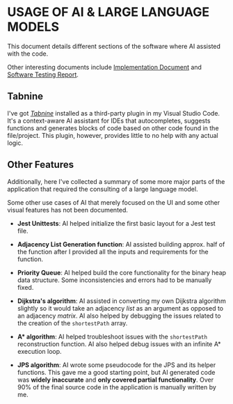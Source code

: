 # USAGE OF AI & LARGE LANGUAGE MODELS

This document details different sections of the software where AI assisted with the code.

Other interesting documents include [Implementation Document](https://github.com/joonarafael/visualpathfinder/tree/main/documentation/implementation_document.md "Implementation Document") and [Software Testing Report](https://github.com/joonarafael/visualpathfinder/tree/main/documentation/software_testing_report.md "Software Testing Report").

## Tabnine

I've got _[Tabnine](https://www.tabnine.com/ "Tabnine Homepage")_ installed as a third-party plugin in my Visual Studio Code. It's a context-aware AI assistant for IDEs that autocompletes, suggests functions and generates blocks of code based on other code found in the file/project. This plugin, however, provides little to no help with any actual logic.

## Other Features

Additionally, here I've collected a summary of some more major parts of the application that required the consulting of a large language model.

Some other use cases of AI that merely focused on the UI and some other visual features has not been documented.

- **Jest Unittests**: AI helped initialize the first basic layout for a Jest test file.

- **Adjacency List Generation function**: AI assisted building approx. half of the function after I provided all the inputs and requirements for the function.

- **Priority Queue**: AI helped build the core functionality for the binary heap data structure. Some inconsistencies and errors had to be manually fixed.

- **Dijkstra's algorithm**: AI assisted in converting my own Dijkstra algorithm slightly so it would take an adjacency _list_ as an argument as opposed to an adjacency _matrix_. AI also helped by debugging the issues related to the creation of the `shortestPath` array.

- **A\* algorithm**: AI helped troubleshoot issues with the `shortestPath` reconstruction function. AI also helped debug issues with an infinite A\* execution loop.

- **JPS algorithm**: AI wrote some pseudocode for the JPS and its helper functions. This gave me a good starting point, but AI generated code was **widely inaccurate** and **only covered partial functionality**. Over 90% of the final source code in the application is manually written by me.
